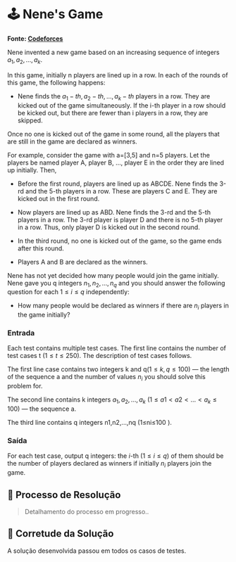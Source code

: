 # 🕹️ Nene's Game

**Fonte: [Codeforces](https://codeforces.com/problemset/problem/1956/A)**

Nene invented a new game based on an increasing sequence of integers $a_1,a_2,…,a_k$.

In this game, initially n players are lined up in a row. In each of the rounds of this game, the following happens:

- Nene finds the $a_1-th, a_2-th, …, a_k-th$ players in a row. They are kicked out of the game simultaneously. If the i-th player in a row should be kicked out, but there are fewer than i players in a row, they are skipped.

Once no one is kicked out of the game in some round, all the players that are still in the game are declared as winners.

For example, consider the game with a=[3,5] and n=5 players. Let the players be named player A, player B, …, player E in the order they are lined up initially. Then,

- Before the first round, players are lined up as ABCDE. Nene finds the 3-rd and the 5-th players in a row. These are players C and E. They are kicked out in the first round.

- Now players are lined up as ABD. Nene finds the 3-rd and the 5-th players in a row. The 3-rd player is player D and there is no 5-th player in a row. Thus, only player D is kicked out in the second round.

- In the third round, no one is kicked out of the game, so the game ends after this round.

- Players A and B are declared as the winners.

Nene has not yet decided how many people would join the game initially. Nene gave you q integers $n_1,n_2,…,n_q$ and you should answer the following question for each $1≤i≤q$ independently:

- How many people would be declared as winners if there are $n_i$ players in the game initially?

### Entrada
Each test contains multiple test cases. The first line contains the number of test cases t ($1≤t≤250$). The description of test cases follows.

The first line case contains two integers k and q($1≤k,q≤100$) — the length of the sequence a and the number of values $n_i$ you should solve this problem for.

The second line contains k integers $a_1,a_2,…,a_k$ ($1≤a1<a2<…<a_k≤100$) — the sequence a.

The third line contains q
 integers n1,n2,…,nq
 (1≤ni≤100
).

### Saída
For each test case, output q integers: the $i$-th ($1≤i≤q$) of them should be the number of players declared as winners if initially $n_i$ players join the game.

## 🧩 Processo de Resolução

> Detalhamento do processo em progresso..

## 📝 Corretude da Solução
A solução desenvolvida passou em todos os casos de testes.

